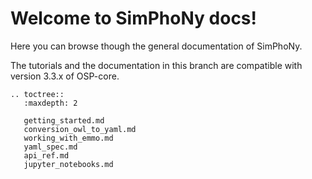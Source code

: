 # Welcome to SimPhoNy docs!
Here you can browse though the general documentation of SimPhoNy.

The tutorials and the documentation in this branch are compatible with version 3.3.x of OSP-core.

```eval_rst
.. toctree::
   :maxdepth: 2

   getting_started.md
   conversion_owl_to_yaml.md
   working_with_emmo.md
   yaml_spec.md
   api_ref.md
   jupyter_notebooks.md
```
